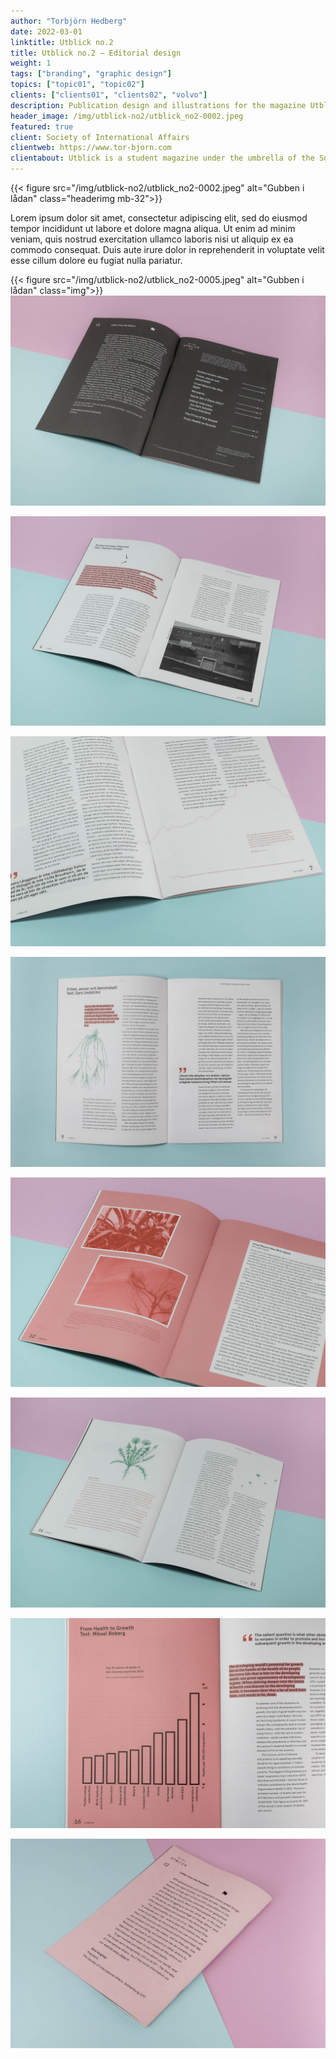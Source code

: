 ```yaml
---
author: "Torbjörn Hedberg"
date: 2022-03-01
linktitle: Utblick no.2
title: Utblick no.2 — Editorial design
weight: 1
tags: ["branding", "graphic design"]
topics: ["topic01", "topic02"]
clients: ["clients01", "clients02", "volvo"]
description: Publication design and illustrations for the magazine Utblick, published by Society of International Affairs in Gothenburg.
header_image: /img/utblick-no2/utblick_no2-0002.jpeg
featured: true
client: Society of International Affairs
clientweb: https://www.tor-bjorn.com
clientabout: Utblick is a student magazine under the umbrella of the Society of International Affairs in Gothenburg (Utrikespolitiska Föreningen), but we write for everyone, in and beyond Gothenburg, who are interested in international politics. The society is party politically and religiously unaffiliated and the main goal is to question and debate. We are however not afraid of taking a political stance in relation to human rights as has been declared by the UN declaration of human rights, as well as specifically the rights of women, LGBT, and BIPOC to be respected.
---
```


{{< figure src="/img/utblick-no2/utblick_no2-0002.jpeg" alt="Gubben i lådan" class="headerimg mb-32">}}

Lorem ipsum dolor sit amet, consectetur adipiscing elit, sed do eiusmod tempor incididunt ut labore et dolore magna aliqua. Ut enim ad minim veniam, quis nostrud exercitation ullamco laboris nisi ut aliquip ex ea commodo consequat. Duis aute irure dolor in reprehenderit in voluptate velit esse cillum dolore eu fugiat nulla pariatur.

{{< figure src="/img/utblick-no2/utblick_no2-0005.jpeg" alt="Gubben i lådan" class="img">}}
![Example image](/img/utblick-no2/utblick_no2-0005.jpeg)

![Example image](/img/utblick-no2/utblick_no2-0006.jpeg)

![Example image](/img/utblick-no2/utblick_no2-0008.jpeg)

![Example image](/img/utblick-no2/utblick_no2-0009.jpeg)

![Example image](/img/utblick-no2/utblick_no2-0010.jpeg)

![Example image](/img/utblick-no2/utblick_no2-0011.jpeg)

![Example image](/img/utblick-no2/utblick_no2-0012.jpeg)

![Example image](/img/utblick-no2/utblick_no2-0013.jpeg)
